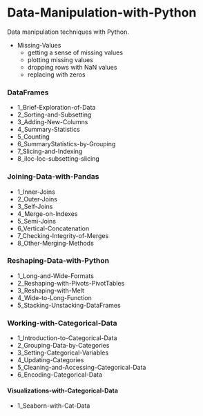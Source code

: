 # Data-Manipulation-with-Python
Data manipulation techniques with Python.

- Missing-Values
    - getting a sense of missing values
    - plotting missing values
    - dropping rows with NaN values
    - replacing with zeros

### DataFrames

- 1_Brief-Exploration-of-Data
- 2_Sorting-and-Subsetting
- 3_Adding-New-Columns
- 4_Summary-Statistics
- 5_Counting
- 6_SummaryStatistics-by-Grouping
- 7_Slicing-and-Indexing
- 8_iloc-loc-subsetting-slicing

### Joining-Data-with-Pandas

- 1_Inner-Joins
- 2_Outer-Joins
- 3_Self-Joins
- 4_Merge-on-Indexes
- 5_Semi-Joins
- 6_Vertical-Concatenation
- 7_Checking-Integrity-of-Merges
- 8_Other-Merging-Methods

### Reshaping-Data-with-Python

- 1_Long-and-Wide-Formats
- 2_Reshaping-with-Pivots-PivotTables
- 3_Reshaping-with-Melt
- 4_Wide-to-Long-Function
- 5_Stacking-Unstacking-DataFrames

### Working-with-Categorical-Data

- 1_Introduction-to-Categorical-Data
- 2_Grouping-Data-by-Categories
- 3_Setting-Categorical-Variables
- 4_Updating-Categories
- 5_Cleaning-and-Accessing-Categorical-Data
- 6_Encoding-Categorical-Data

#### Visualizations-with-Categorical-Data
- 1_Seaborn-with-Cat-Data